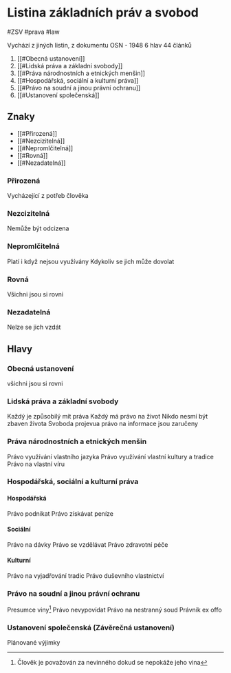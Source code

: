 # Listina základních práv a svobod

#ZSV #prava #law

Vychází z jiných listin, z dokumentu OSN - 1948
6 hlav
44 článků
1. [[#Obecná ustanovení]]
2. [[#Lidská práva a základní svobody]]
3. [[#Práva národnostních a etnických menšin]]
4. [[#Hospodářská, sociální a kulturní práva]]
5. [[#Právo na soudní a jinou právní ochranu]]
6. [[#Ustanovení společenská]]

## Znaky

- [[#Přirozená]]
- [[#Nezcizitelná]]
- [[#Nepromlčitelná]]
- [[#Rovná]]
- [[#Nezadatelná]]

### Přirozená

Vycházející z potřeb člověka

### Nezcizitelná

Nemůže být odcizena

### Nepromlčitelná

Platí i když nejsou využívány
Kdykoliv se jich může dovolat

### Rovná

Všichni jsou si rovni

### Nezadatelná

Nelze se jich vzdát

## Hlavy

### Obecná ustanovení

všichni jsou si rovni

### Lidská práva a základní svobody

Každý je způsobilý mít práva
Každý má právo na život
Nikdo nesmí být zbaven života
Svoboda projevua právo na informace jsou zaručeny

### Práva národnostních a etnických menšin

Právo využívání vlastního jazyka
Právo využívání vlastní kultury a tradice
Právo na vlastní víru

### Hospodářská, sociální a kulturní práva

#### Hospodářská

Právo podnikat
Právo získávat peníze

#### Sociální

Právo na dávky
Právo se vzdělávat
Právo zdravotní péče

#### Kulturní

Právo na vyjadřování tradic
Právo duševního vlastnictví

### Právo na soudní a jinou právní ochranu

Presumce viny[^1]
Právo nevypovídat
Právo na nestranný soud
Právník ex offo

[^1]: Člověk je považován za nevinného dokud se nepokáže jeho vina

### Ustanovení společenská (Závěrečná ustanovení)

Plánované výjimky